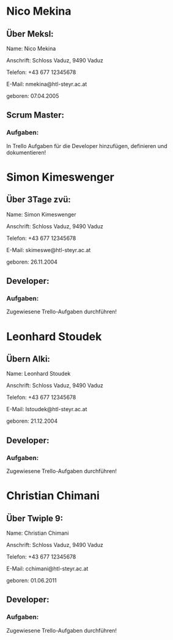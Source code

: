 # Nico Mekina

## Über Meksl:
<p> Name: Nico Mekina </p>
<p> Anschrift:  Schloss Vaduz, 9490 Vaduz </p>
<p> Telefon:    +43 677 12345678 </p>
<p> E-Mail:     nmekina@htl-steyr.ac.at </p>
<p> geboren:    07.04.2005 </p>

## Scrum Master:
### Aufgaben:
In Trello Aufgaben für die Developer hinzufügen, definieren und dokumentieren!



# Simon Kimeswenger

## Über 3Tage zvü:
<p> Name: Simon Kimeswenger </p>
<p> Anschrift:  Schloss Vaduz, 9490 Vaduz </p>
<p> Telefon:    +43 677 12345678 </p>
<p> E-Mail:     skimeswe@htl-steyr.ac.at </p>
<p> geboren:    26.11.2004 </p>

## Developer:
### Aufgaben:
Zugewiesene Trello-Aufgaben durchführen!



# Leonhard Stoudek

## Übern Alki:
<p> Name: Leonhard Stoudek </p>
<p> Anschrift:  Schloss Vaduz, 9490 Vaduz </p>
<p> Telefon:    +43 677 12345678 </p>
<p> E-Mail:     lstoudek@htl-steyr.ac.at </p>
<p> geboren:    21.12.2004 </p>

## Developer:
### Aufgaben:
Zugewiesene Trello-Aufgaben durchführen!



# Christian Chimani

## Über Twiple 9:
<p> Name: Christian Chimani </p>
<p> Anschrift:  Schloss Vaduz, 9490 Vaduz </p>
<p> Telefon:    +43 677 12345678 </p>
<p> E-Mail:     cchimani@htl-steyr.ac.at </p>
<p> geboren:    01.06.2011 </p>

## Developer:
### Aufgaben:
Zugewiesene Trello-Aufgaben durchführen!
